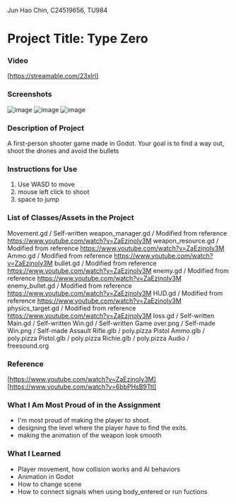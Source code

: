 Jun Hao Chin, C24519656, TU984

# Project Title: Type Zero


### Video
[https://streamable.com/23xlrl]

### Screenshots
![image](https://github.com/user-attachments/assets/4acf1495-627c-44df-adba-2e5a7a9f991a)
![image](https://github.com/user-attachments/assets/15613168-25fd-4910-bf76-2a2da41154d6)
![image](https://github.com/user-attachments/assets/3ea705ed-84e2-4b6f-8269-42520b8a9d1b)

### Description of Project
A first-person shooter game made in Godot. Your goal is to find a way out, shoot the drones and avoid the bullets

### Instructions for Use
1. Use WASD to move
2. mouse left click to shoot
3. space to jump

### List of Classes/Assets in the Project
Movement.gd / Self-written
weapon_manager.gd / Modified from reference https://www.youtube.com/watch?v=ZaEzjnoIy3M
weapon_resource.gd / Modified from reference https://www.youtube.com/watch?v=ZaEzjnoIy3M
Ammo.gd / Modified from reference https://www.youtube.com/watch?v=ZaEzjnoIy3M
bullet.gd / Modified from reference https://www.youtube.com/watch?v=ZaEzjnoIy3M
enemy.gd / Modified from reference https://www.youtube.com/watch?v=ZaEzjnoIy3M
enemy_bullet.gd / Modified from reference https://www.youtube.com/watch?v=ZaEzjnoIy3M
HUD.gd / Modified from reference https://www.youtube.com/watch?v=ZaEzjnoIy3M
physics_target.gd / Modified from reference https://www.youtube.com/watch?v=ZaEzjnoIy3M
loss.gd / Self-written
Main.gd / Self-written
Win.gd / Self-written
Game over.png / Self-made
Win.png / Self-made
Assault Rifle.glb / poly.pizza
Pistol Ammo.glb / poly.pizza
Pistol.glb / poly.pizza
Richie.glb / poly.pizza
Audio / freesound.org

### Reference
[https://www.youtube.com/watch?v=ZaEzjnoIy3M]
[https://www.youtube.com/watch?v=6bbPHsB9TtI]

### What I Am Most Proud of in the Assignment
- I'm most proud of making the player to shoot.
- designing the level where the player have to find the exits.
- making the animation of the weapon look smooth

### What I Learned
- Player movement, how collision works and AI behaviors
- Animation in Godot
- How to change scene
- How to connect signals when using body_entered or run fuctions

